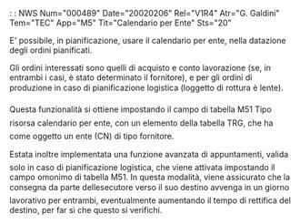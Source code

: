  :  : NWS Num="000489" Date="20020206" Rel="V1R4" Atr="G. Galdini" Tem="TEC" App="M5" Tit="Calendario per Ente" Sts="20"

E' possibile, in pianificazione, usare il calendario per ente, nella datazione degli ordini pianificati.

Gli ordini interessati sono quelli di acquisto e conto lavorazione (se, in entrambi i casi, è stato
determinato il fornitore), e per gli ordini di produzione in caso di pianificazione logistica (loggetto di rottura è lente).

Questa funzionalità si ottiene impostando il campo di tabella M51 Tipo risorsa calendario per ente, con un elemento della tabella TRG, che ha come oggetto un ente (CN) di tipo fornitore.

Estata inoltre implementata una funzione avanzata di appuntamenti, valida solo in caso di pianificazione logistica, che viene attivata impostando il campo omonimo di tabella M51. In questa
modalità, viene assicurato che la consegna da parte dellesecutore verso il suo destino avvenga in
un giorno lavorativo per entrambi, eventualmente aumentando il tempo di rettifica del destino, per
far sì che questo si verifichi.


